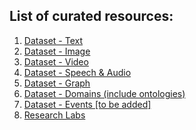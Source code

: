 <h2> List of curated resources:</h2>
<ol>
    <li/> <a href="https://darylcs37.github.io/resources/listing_data_text.htm"> Dataset - Text </a>
    <li/> <a href="https://darylcs37.github.io/resources/listing_data_image.htm"> Dataset - Image </a>
    <li/> <a href="https://darylcs37.github.io/resources/listing_data_video.htm"> Dataset - Video </a>
    <li/> <a href="https://darylcs37.github.io/resources/listing_data_speech.htm"> Dataset - Speech & Audio </a>
    <li/> <a href="https://darylcs37.github.io/resources/listing_data_graph.htm"> Dataset - Graph </a>
    <li/> <a href="https://darylcs37.github.io/resources/listing_data_domain.htm"> Dataset - Domains (include ontologies) </a>
    <li/> <a href="#"> Dataset - Events [to be added] </a>
    <li/> <a href="https://darylcs37.github.io/resources/listing_research labs.htm"> Research Labs </a>
</ol>
